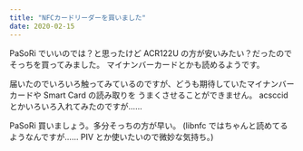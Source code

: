 ```yaml
---
title: "NFCカードリーダーを買いました"
date: 2020-02-15
---
```


PaSoRi でいいのでは？と思ったけど ACR122U の方が安いみたい？だったのでそっちを買ってみました。
マイナンバーカードとかも読めるようです。

届いたのでいろいろ触ってみているのですが、どうも期待していたマイナンバーカードや Smart Card の読み取りを
うまくさせることができません。 acsccid とかいろいろ入れてみたのですが……

PaSoRi 買いましょう。多分そっちの方が早い。
(libnfc ではちゃんと読めてるようなんですが…… PIV とか使いたいので微妙な気持ち。)
